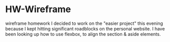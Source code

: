 # HW-Wireframe
wireframe homework
I decided to work on the "easier project" this evening because I kept hitting significant roadblocks on the personal website.
I have been looking up how to use flexbox, to align the section & aside elements.  